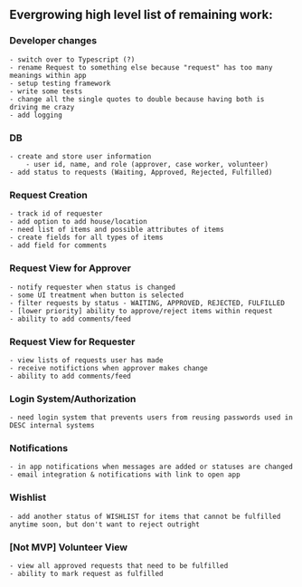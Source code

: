 ## Evergrowing high level list of remaining work:

### Developer changes
    - switch over to Typescript (?)
    - rename Request to something else because "request" has too many meanings within app
    - setup testing framework
    - write some tests
    - change all the single quotes to double because having both is driving me crazy
    - add logging

### DB
    - create and store user information
        - user id, name, and role (approver, case worker, volunteer)
    - add status to requests (Waiting, Approved, Rejected, Fulfilled)

### Request Creation
    - track id of requester
    - add option to add house/location
    - need list of items and possible attributes of items
    - create fields for all types of items
    - add field for comments

### Request View for Approver
    - notify requester when status is changed
    - some UI treatment when button is selected
    - filter requests by status - WAITING, APPROVED, REJECTED, FULFILLED
    - [lower priority] ability to approve/reject items within request
    - ability to add comments/feed

### Request View for Requester
    - view lists of requests user has made
    - receive notifictions when approver makes change
    - ability to add comments/feed

### Login System/Authorization
    - need login system that prevents users from reusing passwords used in DESC internal systems

### Notifications
    - in app notifications when messages are added or statuses are changed
    - email integration & notifications with link to open app

### Wishlist
    - add another status of WISHLIST for items that cannot be fulfilled anytime soon, but don't want to reject outright

### [Not MVP] Volunteer View
    - view all approved requests that need to be fulfilled
    - ability to mark request as fulfilled
